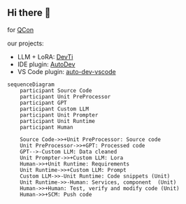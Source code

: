 ## Hi there 👋

for [QCon](https://github.com/unit-mesh/conf)

our projects:

- LLM + LoRA: [DevTi](https://github.com/unit-mesh/devti)
- IDE plugin: [AutoDev](https://github.com/unit-mesh/auto-dev)
- VS Code plugin: [auto-dev-vscode](https://github.com/unit-mesh/auto-dev-vscode)

```mermaid
sequenceDiagram
    participant Source Code
    participant Unit PreProcessor
    participant GPT
    participant Custom LLM
    participant Unit Prompter
    participant Unit Runtime
    participant Human

    Source Code->>+Unit PreProcessor: Source code
    Unit PreProcessor->>+GPT: Processed code
    GPT-->-Custom LLM: Data cleaned
    Unit Prompter->>+Custom LLM: Lora
    Human->>+Unit Runtime: Requirements
    Unit Runtime->>+Custom LLM: Prompt
    Custom LLM->>-Unit Runtime: Code snippets (Unit)
    Unit Runtime->>-Human: Services, component  (Unit)
    Human->>+Human: Test, verify and modify code (Unit)
    Human->>+SCM: Push code
```


<!--

**Here are some ideas to get you started:**

🙋‍♀️ A short introduction - what is your organization all about?
🌈 Contribution guidelines - how can the community get involved?
👩‍💻 Useful resources - where can the community find your docs? Is there anything else the community should know?
🍿 Fun facts - what does your team eat for breakfast?
🧙 Remember, you can do mighty things with the power of [Markdown](https://docs.github.com/github/writing-on-github/getting-started-with-writing-and-formatting-on-github/basic-writing-and-formatting-syntax)
-->
